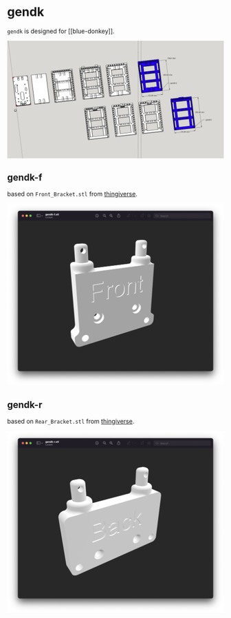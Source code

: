 # gendk

`gendk` is designed for [[blue-donkey]].

![gendk](../images/gendk.png)


## gendk-f

based on `Front_Bracket.stl` from [thingiverse](https://www.thingiverse.com/thing:2566276/files).

![gendk-f](../images/gendk-f.png)

## gendk-r

based on `Rear_Bracket.stl` from [thingiverse](https://www.thingiverse.com/thing:2566276/files).

![gendk-r](../images/gendk-r.png)
